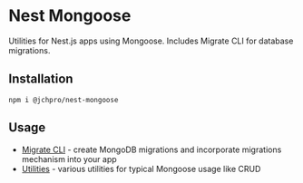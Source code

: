 # Nest Mongoose

Utilities for Nest.js apps using Mongoose. Includes Migrate CLI for database migrations.

## Installation

```shell
npm i @jchpro/nest-mongoose
```

## Usage

- [Migrate CLI](./docs/migrate-cli.md) - create MongoDB migrations and incorporate migrations mechanism into your app
- [Utilities](./docs/utilities.md) - various utilities for typical Mongoose usage like CRUD
